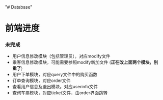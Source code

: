 "# Database" 
# 前端进度
### 未完成
- 用户信息修改模块（包括管理员），对应modify文件
- 乘客信息修改模块，可能需要参照modify新加文件
(**正在改上面两个模块，别重了**) 
- 用户下单模块，对应query文件中的购买函数
- 订单查询模块，对应order文件
- 查看用户信息及退出模块，对应userinfo文件
- 查询车票模块，对应ticket文件，由order界面跳转